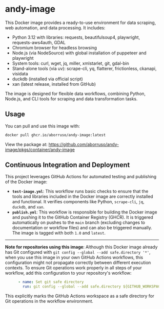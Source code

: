 # andy-image

This Docker image provides a ready-to-use environment for data scraping, web automation, and data processing. It includes:

- Python 3.12 with libraries: requests, beautifulsoup4, playwright, requests-aws4auth, GDAL
- Chromium browser for headless browsing
- Node.js (via NodeSource) with global installation of puppeteer and playwright
- System tools: curl, wget, jq, miller, xmlstarlet, git, gdal-bin
- Stand-alone tools (via uv): scrape-cli, yq, flatterer, frictionless, ckanapi, visidata
- duckdb (installed via official script)
- xan (latest release, installed from GitHub)

The image is designed for flexible data workflows, combining Python, Node.js, and CLI tools for scraping and data transformation tasks.

## Usage

You can pull and use this image with:

```bash
docker pull ghcr.io/aborruso/andy-image:latest
```

View the package at: <https://github.com/aborruso/andy-image/pkgs/container/andy-image>

## Continuous Integration and Deployment

This project leverages GitHub Actions for automated testing and publishing of the Docker image:

*   **`test-image.yml`**: This workflow runs basic checks to ensure that the tools and libraries included in the Docker image are correctly installed and functional. It verifies components like Python, `scrape-cli`, `jq`, `duckdb`, and `xan`.
*   **`publish.yml`**: This workflow is responsible for building the Docker image and pushing it to the GitHub Container Registry (GHCR). It is triggered automatically on pushes to the `main` branch (excluding changes to documentation or workflow files) and can also be triggered manually. The image is tagged with both `1.0` and `latest`.

---

**Note for repositories using this image**: Although this Docker image already has Git configured with `git config --global --add safe.directory '*'`, when you use this image in your own GitHub Actions workflows, this configuration might not propagate correctly between different execution contexts. To ensure Git operations work properly in all steps of your workflow, add this configuration to your repository's workflow:

```yaml
      - name: Set git safe directory
        run: git config --global --add safe.directory ${GITHUB_WORKSPACE}
```

This explicitly marks the GitHub Actions workspace as a safe directory for Git operations in the workflow environment.
